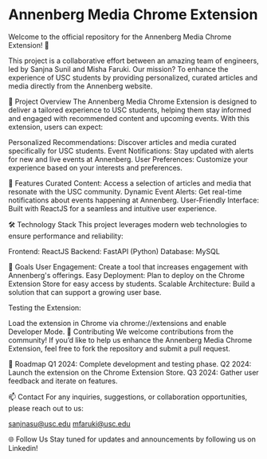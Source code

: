 # Annenberg Media Chrome Extension
Welcome to the official repository for the Annenberg Media Chrome Extension! 🎉 

This project is a collaborative effort between an amazing team of engineers, led by Sanjna Sunil and Misha Faruki. 
Our mission? 
To enhance the experience of USC students by providing personalized, curated articles and media directly from the Annenberg website.

🚀 Project Overview
The Annenberg Media Chrome Extension is designed to deliver a tailored experience to USC students, helping them stay informed and engaged with recommended content and upcoming events. With this extension, users can expect:

Personalized Recommendations: Discover articles and media curated specifically for USC students.
Event Notifications: Stay updated with alerts for new and live events at Annenberg.
User Preferences: Customize your experience based on your interests and preferences.

🌟 Features
Curated Content: Access a selection of articles and media that resonate with the USC community.
Dynamic Event Alerts: Get real-time notifications about events happening at Annenberg.
User-Friendly Interface: Built with ReactJS for a seamless and intuitive user experience.

🛠️ Technology Stack
This project leverages modern web technologies to ensure performance and reliability:

Frontend: ReactJS
Backend: FastAPI (Python)
Database: MySQL

🎯 Goals
User Engagement: Create a tool that increases engagement with Annenberg's offerings.
Easy Deployment: Plan to deploy on the Chrome Extension Store for easy access by students.
Scalable Architecture: Build a solution that can support a growing user base.


Testing the Extension:

Load the extension in Chrome via chrome://extensions and enable Developer Mode.
🤝 Contributing
We welcome contributions from the community! If you’d like to help us enhance the Annenberg Media Chrome Extension, feel free to fork the repository and submit a pull request.

📅 Roadmap
Q1 2024: Complete development and testing phase.
Q2 2024: Launch the extension on the Chrome Extension Store.
Q3 2024: Gather user feedback and iterate on features.

📫 Contact
For any inquiries, suggestions, or collaboration opportunities, please reach out to us:

sanjnasu@usc.edu
mfaruki@usc.edu

🌐 Follow Us
Stay tuned for updates and announcements by following us on Linkedin!
